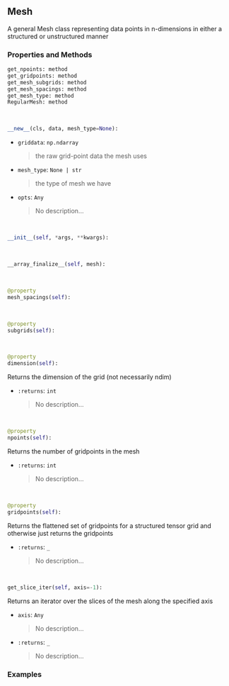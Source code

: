 ## <a id="McUtils.Zachary.Mesh.Mesh">Mesh</a>
A general Mesh class representing data points in n-dimensions in either a structured or unstructured manner

### Properties and Methods
```python
get_npoints: method
get_gridpoints: method
get_mesh_subgrids: method
get_mesh_spacings: method
get_mesh_type: method
RegularMesh: method
```
<a id="McUtils.Zachary.Mesh.Mesh.__new__" class="docs-object-method">&nbsp;</a>
```python
__new__(cls, data, mesh_type=None): 
```

- `griddata`: `np.ndarray`
    >the raw grid-point data the mesh uses
- `mesh_type`: `None | str`
    >the type of mesh we have
- `opts`: `Any`
    >No description...

<a id="McUtils.Zachary.Mesh.Mesh.__init__" class="docs-object-method">&nbsp;</a>
```python
__init__(self, *args, **kwargs): 
```

<a id="McUtils.Zachary.Mesh.Mesh.__array_finalize__" class="docs-object-method">&nbsp;</a>
```python
__array_finalize__(self, mesh): 
```

<a id="McUtils.Zachary.Mesh.Mesh.mesh_spacings" class="docs-object-method">&nbsp;</a>
```python
@property
mesh_spacings(self): 
```

<a id="McUtils.Zachary.Mesh.Mesh.subgrids" class="docs-object-method">&nbsp;</a>
```python
@property
subgrids(self): 
```

<a id="McUtils.Zachary.Mesh.Mesh.dimension" class="docs-object-method">&nbsp;</a>
```python
@property
dimension(self): 
```
Returns the dimension of the grid (not necessarily ndim)
- `:returns`: `int`
    >No description...

<a id="McUtils.Zachary.Mesh.Mesh.npoints" class="docs-object-method">&nbsp;</a>
```python
@property
npoints(self): 
```
Returns the number of gridpoints in the mesh
- `:returns`: `int`
    >No description...

<a id="McUtils.Zachary.Mesh.Mesh.gridpoints" class="docs-object-method">&nbsp;</a>
```python
@property
gridpoints(self): 
```
Returns the flattened set of gridpoints for a structured tensor grid and otherwise just returns the gridpoints
- `:returns`: `_`
    >No description...

<a id="McUtils.Zachary.Mesh.Mesh.get_slice_iter" class="docs-object-method">&nbsp;</a>
```python
get_slice_iter(self, axis=-1): 
```
Returns an iterator over the slices of the mesh along the specified axis
- `axis`: `Any`
    >No description...
- `:returns`: `_`
    >No description...

### Examples


